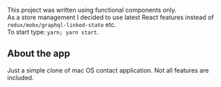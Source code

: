 This project was written using functional components only.  
As a store management I decided to use latest React features instead of `redux/mobx/graphql-linked-state` etc.  
To start type: `yarn; yarn start`.

## About the app
Just a simple clone of mac OS contact application. Not all features are included. 
